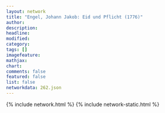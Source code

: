 ```yaml
---
layout: network
title: "Engel, Johann Jakob: Eid und Pflicht (1776)"
author:
description:
headline:
modified:
category:
tags: []
imagefeature: 
mathjax: 
chart: 
comments: false
featured: false
list: false
networkdata: 262.json
---
```

{% include network.html %}
{% include network-static.html %}
